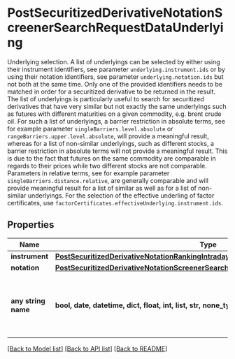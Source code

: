 # PostSecuritizedDerivativeNotationScreenerSearchRequestDataUnderlying

Underlying selection. A list of underlyings can be selected by either using their instrument identifiers, see parameter `underlying.instrument.ids` or by using their notation identifiers, see parameter `underlying.notation.ids` but not both at the same time. Only one of the provided identifiers needs to be matched in order for a securitized derivative to be returned in the result.   The list of underlyings is particularly useful to search for securitized derivatives that have very similar but not exactly the same underlyings such as futures with different maturities on a given commodity, e.g. brent crude oil. For such a list of underlyings, a barrier restriction in absolute terms, see for example parameter `singleBarriers.level.absolute` or `rangeBarriers.upper.level.absolute`, will provide a meaningful result, whereas for a list of non-similar underlyings, such as different stocks, a barrier restriction in absolute terms will not provide a meaningful result. This is due to the fact that futures on the same commodity are comparable in regards to their prices while two different stocks are not comparable.   Parameters in relative terms, see for example parameter `singleBarriers.distance.relative`, are generally comparable and will provide meaningful result for a list of similar as well as for a list of non-similar underlyings.   For the selection of the effective underling of factor certificates, use `factorCertificates.effectiveUnderlying.instrument.ids`.

## Properties
Name | Type | Description | Notes
------------ | ------------- | ------------- | -------------
**instrument** | [**PostSecuritizedDerivativeNotationRankingIntradayListRequestDataUnderlyingInstrument**](PostSecuritizedDerivativeNotationRankingIntradayListRequestDataUnderlyingInstrument.md) |  | [optional] 
**notation** | [**PostSecuritizedDerivativeNotationScreenerSearchRequestDataUnderlyingNotation**](PostSecuritizedDerivativeNotationScreenerSearchRequestDataUnderlyingNotation.md) |  | [optional] 
**any string name** | **bool, date, datetime, dict, float, int, list, str, none_type** | any string name can be used but the value must be the correct type | [optional]

[[Back to Model list]](../README.md#documentation-for-models) [[Back to API list]](../README.md#documentation-for-api-endpoints) [[Back to README]](../README.md)


